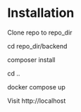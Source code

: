 # Installation

Clone repo to repo_dir

cd repo_dir/backend

composer install

cd ..

docker compose up

Visit http://localhost
